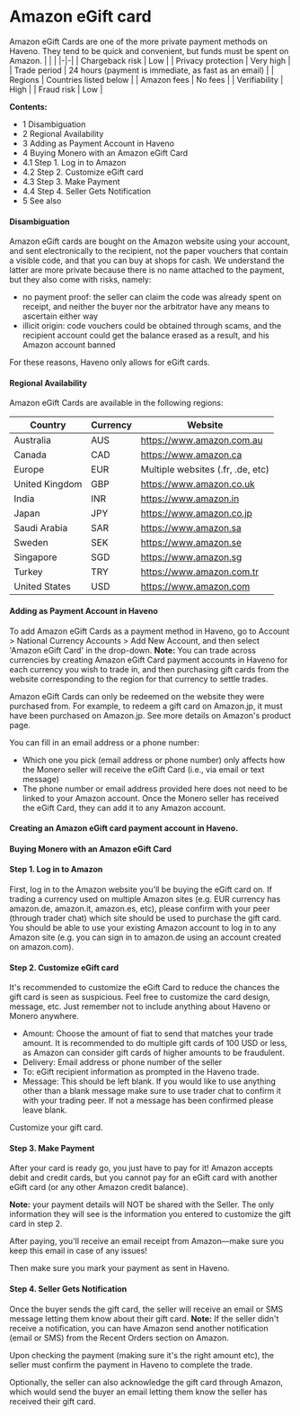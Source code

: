 # Amazon eGift card

Amazon eGift Cards are one of the more private payment methods on Haveno. They tend to be quick and convenient, but funds must be spent on Amazon.
| | |
|-|-|
| Chargeback risk | Low |
| Privacy protection | Very high |
| Trade period | 24 hours (payment is immediate, as fast as an email) |
| Regions | Countries listed below |
| Amazon fees | No fees |
| Verifiability | High |
| Fraud risk | Low |

**Contents:**

- 1 Disambiguation
- 2 Regional Availability
- 3 Adding as Payment Account in Haveno
- 4 Buying Monero with an Amazon eGift Card
-  4.1 Step 1. Log in to Amazon
-  4.2 Step 2. Customize eGift card
-  4.3 Step 3. Make Payment
-  4.4 Step 4. Seller Gets Notification
- 5 See also

#### Disambiguation

Amazon eGift cards are bought on the Amazon website using your account, and sent electronically to the recipient, not the paper vouchers that contain a visible code, and that you can buy at shops for cash. We understand the latter are more private because there is no name attached to the payment, but they also come with risks, namely:

- no payment proof: the seller can claim the code was already spent on receipt, and neither the buyer nor the arbitrator have any means to ascertain either way
- illicit origin: code vouchers could be obtained through scams, and the recipient account could get the balance erased as a result, and his Amazon account banned

For these reasons, Haveno only allows for eGift cards.

#### Regional Availability

Amazon eGift Cards are available in the following regions:

|Country   |   Currency  |  Website                         |
|----------|-------------|----------------------------------|
|Australia | AUS | https://www.amazon.com.au |
|Canada | CAD | https://www.amazon.ca |
|Europe | EUR | Multiple websites (.fr, .de, etc)|
|United Kingdom | GBP | https://www.amazon.co.uk |
|India | INR | https://www.amazon.in |
|Japan | JPY | https://www.amazon.co.jp |
|Saudi Arabia | SAR | https://www.amazon.sa |
|Sweden | SEK | https://www.amazon.se |
|Singapore | SGD | https://www.amazon.sg |
|Turkey | TRY | https://www.amazon.com.tr |
|United States | USD | https://www.amazon.com |


#### Adding as Payment Account in Haveno

To add Amazon eGift Cards as a payment method in Haveno, go to Account > National Currency Accounts > Add New Account, and then select 'Amazon eGift Card' in the drop-down.
**Note:** You can trade across currencies by creating Amazon eGift Card payment accounts in Haveno for each currency you wish to trade in, and then purchasing gift cards from the website corresponding to the region for that currency to settle trades.

Amazon eGift Cards can only be redeemed on the website they were purchased from. For example, to redeem a gift card on Amazon.jp, it must have been purchased on Amazon.jp. See more details on Amazon's product page.

You can fill in an email address or a phone number:

- Which one you pick (email address or phone number) only affects how the Monero seller will receive the eGift Card (i.e., via email or text message)
- The phone number or email address provided here does not need to be linked to your Amazon account. Once the Monero seller has received the eGift Card, they can add it to any Amazon account.

#### Creating an Amazon eGift card payment account in Haveno.


#### Buying Monero with an Amazon eGift Card

#### Step 1. Log in to Amazon

First, log in to the Amazon website you'll be buying the eGift card on. If trading a currency used on multiple Amazon sites (e.g. EUR currency has amazon.de, amazon.it, amazon.es, etc), please confirm with your peer (through trader chat) which site should be used to purchase the gift card. You should be able to use your existing Amazon account to log in to any Amazon site (e.g. you can sign in to amazon.de using an account created on amazon.com).
#### Step 2. Customize eGift card

It's recommended to customize the eGift Card to reduce the chances the gift card is seen as suspicious. Feel free to customize the card design, message, etc. Just remember not to include anything about Haveno or Monero anywhere.

- Amount: Choose the amount of fiat to send that matches your trade amount. It is recommended to do multiple gift cards of 100 USD or less, as Amazon can consider gift cards of higher amounts to be fraudulent.
- Delivery: Email address or phone number of the seller
- To: eGift recipient information as prompted in the Haveno trade.
- Message: This should be left blank. If you would like to use anything other than a blank message make sure to use trader chat to confirm it with your trading peer. If not a message has been confirmed please leave blank.

Customize your gift card.


#### Step 3. Make Payment

After your card is ready go, you just have to pay for it! Amazon accepts debit and credit cards, but you cannot pay for an eGift card with another eGift card (or any other Amazon credit balance).

**Note:** your payment details will NOT be shared with the Seller. The only information they will see is the information you entered to customize the gift card in step 2.

After paying, you'll receive an email receipt from Amazon—make sure you keep this email in case of any issues!

Then make sure you mark your payment as sent in Haveno.

#### Step 4. Seller Gets Notification

Once the buyer sends the gift card, the seller will receive an email or SMS message letting them know about their gift card.
**Note:** If the seller didn't receive a notification, you can have Amazon send another notification (email or SMS) from the Recent Orders section on Amazon.

Upon checking the payment (making sure it's the right amount etc), the seller must confirm the payment in Haveno to complete the trade.

Optionally, the seller can also acknowledge the gift card through Amazon, which would send the buyer an email letting them know the seller has received their gift card.
